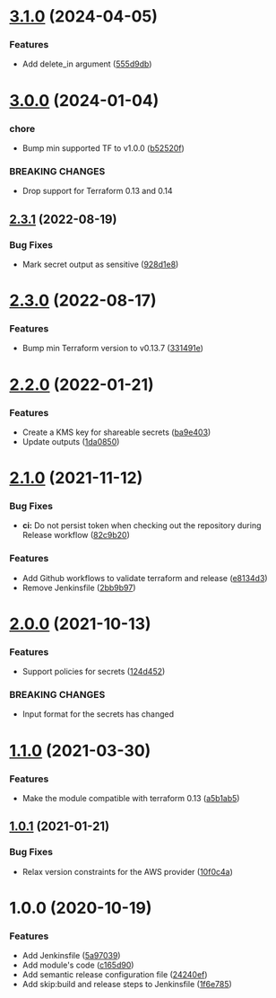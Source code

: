 # [3.1.0](https://github.com/scribd/terraform-aws-app-secrets/compare/v3.0.0...v3.1.0) (2024-04-05)


### Features

* Add delete_in argument ([555d9db](https://github.com/scribd/terraform-aws-app-secrets/commit/555d9db14d884ad4bb4b360deb75204287d16d07))

# [3.0.0](https://github.com/scribd/terraform-aws-app-secrets/compare/v2.3.1...v3.0.0) (2024-01-04)


### chore

* Bump min supported TF to v1.0.0 ([b52520f](https://github.com/scribd/terraform-aws-app-secrets/commit/b52520f2abdc739a56457ddf1fc2d117d3b8d21f))


### BREAKING CHANGES

* Drop support for Terraform 0.13 and 0.14

## [2.3.1](https://github.com/scribd/terraform-aws-app-secrets/compare/v2.3.0...v2.3.1) (2022-08-19)


### Bug Fixes

* Mark secret output as sensitive ([928d1e8](https://github.com/scribd/terraform-aws-app-secrets/commit/928d1e8bf39800d558e0ebe36ad87fb44f288b0c))

# [2.3.0](https://github.com/scribd/terraform-aws-app-secrets/compare/v2.2.0...v2.3.0) (2022-08-17)


### Features

* Bump min Terraform version to v0.13.7 ([331491e](https://github.com/scribd/terraform-aws-app-secrets/commit/331491ed130695d35a6463417a9b4ff9d5e3fba3))

# [2.2.0](https://github.com/scribd/terraform-aws-app-secrets/compare/v2.1.0...v2.2.0) (2022-01-21)


### Features

* Create a KMS key for shareable secrets ([ba9e403](https://github.com/scribd/terraform-aws-app-secrets/commit/ba9e40372adb820d175eabb9e439508fbed6f30c))
* Update outputs ([1da0850](https://github.com/scribd/terraform-aws-app-secrets/commit/1da0850c71ed0fcbc20091598047f1a5ff0a2e3a))

# [2.1.0](https://github.com/scribd/terraform-aws-app-secrets/compare/v2.0.0...v2.1.0) (2021-11-12)


### Bug Fixes

* **ci:** Do not persist token when checking out the repository during Release workflow ([82c9b20](https://github.com/scribd/terraform-aws-app-secrets/commit/82c9b20898fdfb58187bdf778ca449b6bde654be))


### Features

* Add Github workflows to validate terraform and release ([e8134d3](https://github.com/scribd/terraform-aws-app-secrets/commit/e8134d3b48d50f2ddc37585ad91197512fd36c0e))
* Remove Jenkinsfile ([2bb9b97](https://github.com/scribd/terraform-aws-app-secrets/commit/2bb9b97c439941f14a8d7f9a64c0625dc7b1a299))

# [2.0.0](https://github.com/scribd/terraform-aws-app-secrets/compare/v1.1.0...v2.0.0) (2021-10-13)


### Features

* Support policies for secrets ([124d452](https://github.com/scribd/terraform-aws-app-secrets/commit/124d452f9b851426b330c8cc8efa33cb0bd8d2c3))


### BREAKING CHANGES

* Input format for the secrets has changed

# [1.1.0](https://github.com/scribd/terraform-aws-app-secrets/compare/v1.0.1...v1.1.0) (2021-03-30)


### Features

* Make the module compatible with terraform 0.13 ([a5b1ab5](https://github.com/scribd/terraform-aws-app-secrets/commit/a5b1ab58e906906ce8c8fb09e7912e78ab37d778))

## [1.0.1](https://github.com/scribd/terraform-aws-app-secrets/compare/v1.0.0...v1.0.1) (2021-01-21)


### Bug Fixes

* Relax version constraints for the AWS provider ([10f0c4a](https://github.com/scribd/terraform-aws-app-secrets/commit/10f0c4abdbbea08d369c2717e7294d7f0e998c73))

# 1.0.0 (2020-10-19)


### Features

* Add Jenkinsfile ([5a97039](https://git.lo/terraform/terraform-aws-secrets/commit/5a97039180843f69bbcb9f6be3920294b4121cbc))
* Add module's code ([c165d90](https://git.lo/terraform/terraform-aws-secrets/commit/c165d90f11a712bdfab7105d6e78a814b8290834))
* Add semantic release configuration file ([24240ef](https://git.lo/terraform/terraform-aws-secrets/commit/24240efd6d54b1b3d126a0ab253faa5992431950))
* Add skip:build and release steps to Jenkinsfile ([1f6e785](https://git.lo/terraform/terraform-aws-secrets/commit/1f6e785afe7a713744db991e101b2cd754b22844))
